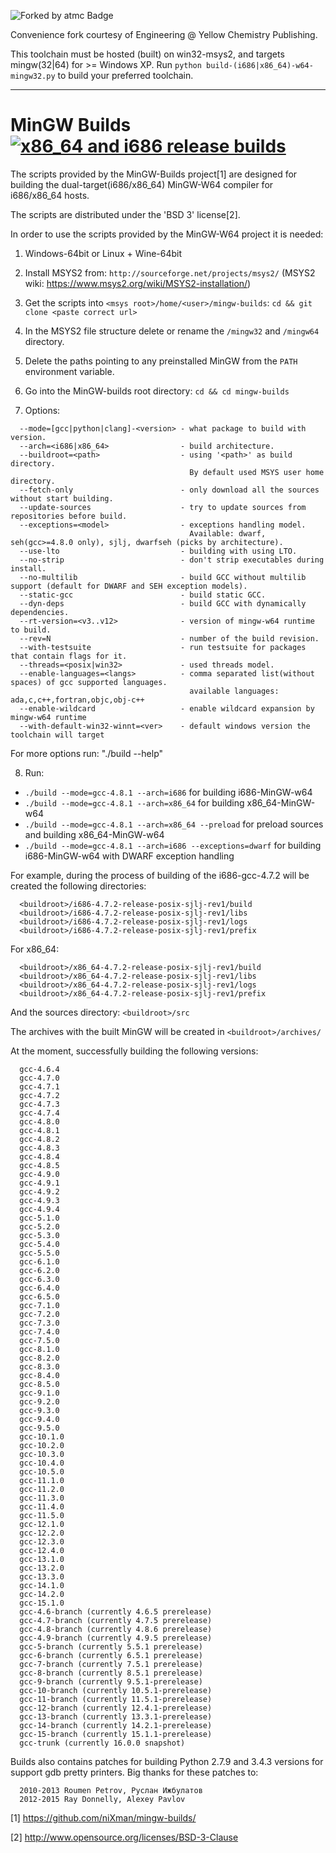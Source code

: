 ![Forked by atmc Badge](https://img.shields.io/badge/atmc-We%20forked%20this!-%23303030?labelColor=%23c80000)

Convenience fork courtesy of Engineering @ Yellow Chemistry Publishing.

This toolchain must be hosted (built) on win32-msys2, and targets mingw(32|64) for >= Windows XP.
Run `python build-(i686|x86_64)-w64-mingw32.py` to build your preferred toolchain.

___

# MinGW Builds [![x86_64 and i686 release builds](https://github.com/niXman/mingw-builds/actions/workflows/build_cmake.yml/badge.svg)](https://github.com/niXman/mingw-builds/actions/workflows/build_cmake.yml)

The scripts provided by the MinGW-Builds project[1] are designed
for building the dual-target(i686/x86_64) MinGW-W64 compiler for i686/x86_64 hosts.

The scripts are distributed under the 'BSD 3' license[2].

In order to use the scripts provided by the MinGW-W64 project it is needed:

1. Windows-64bit or Linux + Wine-64bit

2. Install MSYS2 from:
  `http://sourceforge.net/projects/msys2/`
  (MSYS2 wiki: https://www.msys2.org/wiki/MSYS2-installation/)

3. Get the scripts into `<msys root>/home/<user>/mingw-builds`:
  `cd && git clone <paste correct url>`

4. In the MSYS2 file structure delete or rename the `/mingw32` and `/mingw64` directory.

5. Delete the paths pointing to any preinstalled MinGW from the `PATH`
  environment variable.

6. Go into the MinGW-builds root directory:
  `cd && cd mingw-builds`

7. Options:
```
  --mode=[gcc|python|clang]-<version> - what package to build with version.
  --arch=<i686|x86_64>                - build architecture.
  --buildroot=<path>                  - using '<path>' as build directory.
                                        By default used MSYS user home directory.
  --fetch-only                        - only download all the sources without start building.
  --update-sources                    - try to update sources from repositories before build.
  --exceptions=<model>                - exceptions handling model.
                                        Available: dwarf, seh(gcc>=4.8.0 only), sjlj, dwarfseh (picks by architecture).
  --use-lto                           - building with using LTO.
  --no-strip                          - don't strip executables during install.
  --no-multilib                       - build GCC without multilib support (default for DWARF and SEH exception models).
  --static-gcc                        - build static GCC.
  --dyn-deps                          - build GCC with dynamically dependencies.
  --rt-version=<v3..v12>              - version of mingw-w64 runtime to build.
  --rev=N                             - number of the build revision.
  --with-testsuite                    - run testsuite for packages that contain flags for it.
  --threads=<posix|win32>             - used threads model.
  --enable-languages=<langs>          - comma separated list(without spaces) of gcc supported languages.
                                        available languages: ada,c,c++,fortran,objc,obj-c++
  --enable-wildcard                   - enable wildcard expansion by mingw-w64 runtime
  --with-default-win32-winnt=<ver>    - default windows version the toolchain will target
```
  For more options run: "./build --help"

8. Run:
*  `./build --mode=gcc-4.8.1 --arch=i686` for building i686-MinGW-w64
*  `./build --mode=gcc-4.8.1 --arch=x86_64` for building x86_64-MinGW-w64
*  `./build --mode=gcc-4.8.1 --arch=x86_64 --preload` for preload sources and building x86_64-MinGW-w64
*  `./build --mode=gcc-4.8.1 --arch=i686 --exceptions=dwarf` for building i686-MinGW-w64 with DWARF exception handling

For example, during the process of building of the i686-gcc-4.7.2 will
  be created the following directories:
```
  <buildroot>/i686-4.7.2-release-posix-sjlj-rev1/build
  <buildroot>/i686-4.7.2-release-posix-sjlj-rev1/libs
  <buildroot>/i686-4.7.2-release-posix-sjlj-rev1/logs
  <buildroot>/i686-4.7.2-release-posix-sjlj-rev1/prefix
```

For x86_64:
```
  <buildroot>/x86_64-4.7.2-release-posix-sjlj-rev1/build
  <buildroot>/x86_64-4.7.2-release-posix-sjlj-rev1/libs
  <buildroot>/x86_64-4.7.2-release-posix-sjlj-rev1/logs
  <buildroot>/x86_64-4.7.2-release-posix-sjlj-rev1/prefix
```

And the sources directory:
  `<buildroot>/src`


The archives with the built MinGW will be created in `<buildroot>/archives/`

At the moment, successfully building the following versions:
```
  gcc-4.6.4
  gcc-4.7.0
  gcc-4.7.1
  gcc-4.7.2
  gcc-4.7.3
  gcc-4.7.4
  gcc-4.8.0
  gcc-4.8.1
  gcc-4.8.2
  gcc-4.8.3
  gcc-4.8.4
  gcc-4.8.5
  gcc-4.9.0
  gcc-4.9.1
  gcc-4.9.2
  gcc-4.9.3
  gcc-4.9.4
  gcc-5.1.0
  gcc-5.2.0
  gcc-5.3.0
  gcc-5.4.0
  gcc-5.5.0
  gcc-6.1.0
  gcc-6.2.0
  gcc-6.3.0
  gcc-6.4.0
  gcc-6.5.0
  gcc-7.1.0
  gcc-7.2.0
  gcc-7.3.0
  gcc-7.4.0
  gcc-7.5.0
  gcc-8.1.0
  gcc-8.2.0
  gcc-8.3.0
  gcc-8.4.0
  gcc-8.5.0
  gcc-9.1.0
  gcc-9.2.0
  gcc-9.3.0
  gcc-9.4.0
  gcc-9.5.0
  gcc-10.1.0
  gcc-10.2.0
  gcc-10.3.0
  gcc-10.4.0
  gcc-10.5.0
  gcc-11.1.0
  gcc-11.2.0
  gcc-11.3.0
  gcc-11.4.0
  gcc-11.5.0
  gcc-12.1.0
  gcc-12.2.0
  gcc-12.3.0
  gcc-12.4.0
  gcc-13.1.0
  gcc-13.2.0
  gcc-13.3.0
  gcc-14.1.0
  gcc-14.2.0
  gcc-15.1.0
  gcc-4.6-branch (currently 4.6.5 prerelease)
  gcc-4.7-branch (currently 4.7.5 prerelease)
  gcc-4.8-branch (currently 4.8.6 prerelease)
  gcc-4.9-branch (currently 4.9.5 prerelease)
  gcc-5-branch (currently 5.5.1 prerelease)
  gcc-6-branch (currently 6.5.1 prerelease)
  gcc-7-branch (currently 7.5.1 prerelease)
  gcc-8-branch (currently 8.5.1 prerelease)
  gcc-9-branch (currently 9.5.1-prerelease)
  gcc-10-branch (currently 10.5.1-prerelease)
  gcc-11-branch (currently 11.5.1-prerelease)
  gcc-12-branch (currently 12.4.1-prerelease)
  gcc-13-branch (currently 13.3.1-prerelease)
  gcc-14-branch (currently 14.2.1-prerelease)
  gcc-15-branch (currently 15.1.1-prerelease)
  gcc-trunk (currently 16.0.0 snapshot)
```

Builds also contains patches for building Python 2.7.9 and 3.4.3 versions for support gdb pretty printers.
Big thanks for these patches to:
```
  2010-2013 Roumen Petrov, Руслан Ижбулатов
  2012-2015 Ray Donnelly, Alexey Pavlov
```

[1] https://github.com/niXman/mingw-builds/

[2] http://www.opensource.org/licenses/BSD-3-Clause
